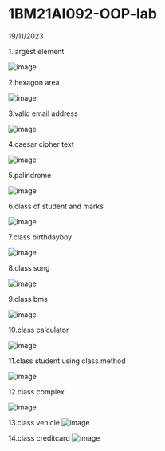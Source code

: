 # 1BM21AI092-OOP-lab
19/11/2023 

1.largest element

![image](https://github.com/Prathamgrao/1BM21AI092-OOP-lab/assets/138456172/3b6976cb-4253-45fc-be79-3ebf5e428a3d)


2.hexagon area

![image](https://github.com/Prathamgrao/1BM21AI092-OOP-lab/assets/138456172/f1fe82b1-9dd4-45ad-9678-97ff925995d7)


3.valid email address

![image](https://github.com/Prathamgrao/1BM21AI092-OOP-lab/assets/138456172/f2f84c7f-4bdf-4f44-984f-8460484040f2)


4.caesar cipher text

![image](https://github.com/Prathamgrao/1BM21AI092-OOP-lab/assets/138456172/16572c5f-260a-4cff-9b3c-07ede32d616b)


5.palindrome

![image](https://github.com/Prathamgrao/1BM21AI092-OOP-lab/assets/138456172/92aae700-e6ef-4645-9080-02b4e72c8a77)



6.class of student and marks

![image](https://github.com/Prathamgrao/1BM21AI092-OOP-lab/assets/138456172/cfe924a1-153a-46b5-be38-88e0a3294fa6)



7.class birthdayboy

![image](https://github.com/Prathamgrao/1BM21AI092-OOP-lab/assets/138456172/39980d05-f277-47f0-97ea-89f411ce5d16)


8.class song

![image](https://github.com/Prathamgrao/1BM21AI092-OOP-lab/assets/138456172/9b614097-1978-4e6b-acb0-1afe5dc4417f)


9.class bms

![image](https://github.com/Prathamgrao/1BM21AI092-OOP-lab/assets/138456172/27a5acd2-0242-4052-a3bf-10f915d9dc4d)


10.class calculator

![image](https://github.com/Prathamgrao/1BM21AI092-OOP-lab/assets/138456172/3d05ee1c-a745-499e-a9d6-6d320ceb6790)

11.class student using class method

![image](https://github.com/Prathamgrao/1BM21AI092-OOP-lab/assets/138456172/549c11a3-9e3b-496f-85e7-ca6e8db11547)


12.class complex

![image](https://github.com/Prathamgrao/1BM21AI092-OOP-lab/assets/138456172/12e7ddfb-548d-48e4-a8e3-335458acc4e3)


13.class vehicle
![image](https://github.com/Prathamgrao/1BM21AI092-OOP-lab/assets/138456172/3efe3b8c-4da0-4335-8a3b-caa58e8c0da4)



14.class creditcard
![image](https://github.com/Prathamgrao/1BM21AI092-OOP-lab/assets/138456172/addaa913-5bd9-4251-8f12-282ea91be37b)


